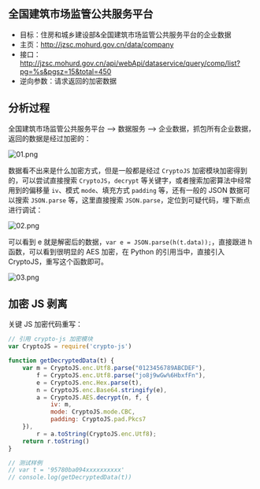 ## 全国建筑市场监管公共服务平台

- 目标：住房和城乡建设部&全国建筑市场监管公共服务平台的企业数据
- 主页：http://jzsc.mohurd.gov.cn/data/company
- 接口：http://jzsc.mohurd.gov.cn/api/webApi/dataservice/query/comp/list?pg=%s&pgsz=15&total=450
- 逆向参数：请求返回的加密数据
  
## 分析过程

全国建筑市场监管公共服务平台 —> 数据服务 —> 企业数据，抓包所有企业数据，返回的数据是经过加密的：

![01.png](https://i.loli.net/2021/07/14/JciC6bgWro7mEYR.png)

数据看不出来是什么加密方式，但是一般都是经过 `CryptoJS` 加密模块加密得到的，可以尝试直接搜索 `CryptoJS`，`decrypt` 等关键字，或者搜索加密算法中经常用到的偏移量 `iv`、模式 `mode`、填充方式 `padding` 等，还有一般的 JSON 数据可以搜索 `JSON.parse` 等，这里直接搜索 `JSON.parse`，定位到可疑代码，埋下断点进行调试：

![02.png](https://i.loli.net/2021/07/14/QdEWGMAoCr8uNqV.png)

可以看到 e 就是解密后的数据，`var e = JSON.parse(h(t.data));`，直接跟进 h 函数，可以看到很明显的 AES 加密，在 Python 的引用当中，直接引入 CryptoJS，重写这个函数即可。

![03.png](https://i.loli.net/2021/07/14/BC7xPK38Ezpygou.png)

## 加密 JS 剥离

关键 JS 加密代码重写：

```javascript
// 引用 crypto-js 加密模块
var CryptoJS = require('crypto-js')

function getDecryptedData(t) {
    var m = CryptoJS.enc.Utf8.parse("0123456789ABCDEF"),
        f = CryptoJS.enc.Utf8.parse("jo8j9wGw%6HbxfFn"),
        e = CryptoJS.enc.Hex.parse(t),
        n = CryptoJS.enc.Base64.stringify(e),
        a = CryptoJS.AES.decrypt(n, f, {
            iv: m,
            mode: CryptoJS.mode.CBC,
            padding: CryptoJS.pad.Pkcs7
    }),
        r = a.toString(CryptoJS.enc.Utf8);
    return r.toString()
}

// 测试样例
// var t = '95780ba094xxxxxxxxxx'
// console.log(getDecryptedData(t))
```
